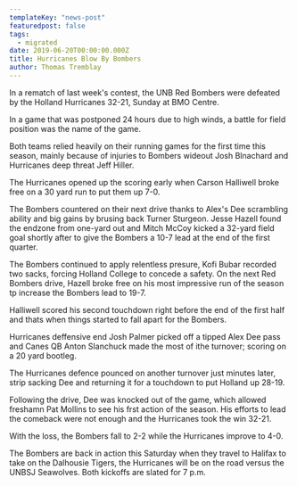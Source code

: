 ```yaml
---
templateKey: "news-post"
featuredpost: false
tags:
  - migrated
date: 2019-06-20T00:00:00.000Z
title: Hurricanes Blow By Bombers
author: Thomas Tremblay
---
```


In a rematch of last week's contest, the UNB Red Bombers were defeated by the Holland Hurricanes 32-21, Sunday at BMO Centre.

In a game that was postponed 24 hours due to high winds, a battle for field position was the name of the game.

Both teams relied heavily on their running games for the first time this season, mainly because of injuries to Bombers wideout Josh Blnachard and Hurricanes deep threat Jeff Hiller. 

The Hurricanes opened up the scoring early when Carson Halliwell broke free on a 30 yard run to put them up 7-0.

The Bombers countered on their next drive thanks to Alex's Dee scrambling ability and big gains by brusing back Turner Sturgeon. Jesse Hazell found the endzone from one-yard out and Mitch McCoy kicked a 32-yard field goal shortly after to give the Bombers a 10-7 lead at the end of the first quarter. 

The Bombers continued to apply relentless presure, Kofi Bubar recorded two sacks, forcing Holland College to concede a safety. On the next Red Bombers drive, Hazell broke free on his most impressive run of the season tp increase the Bombers lead to 19-7.

Halliwell scored his second touchdown right before the end of the first half and thats when things started to fall apart for the Bombers.

Hurricanes deffensive end Josh Palmer picked off a tipped Alex Dee pass and Canes QB Anton SIanchuck made the most of ithe turnover; scoring on a 20 yard bootleg.

The Hurricanes defence pounced on another turnover just minutes later, strip sacking Dee and returning it for a touchdown to put Holland up 28-19. 

Following the drive, Dee was knocked out of the game, which allowed freshamn Pat Mollins to see his frst action of the season. His efforts to lead the comeback were not enough and the Hurricanes took the win 32-21.

With the loss, the Bombers fall to 2-2 while the Hurricanes improve to 4-0.

The Bombers are back in action this Saturday when they travel to Halifax to take on the Dalhousie Tigers, the Hurricanes will be on the road versus the UNBSJ Seawolves. Both kickoffs are slated for 7 p.m. 
